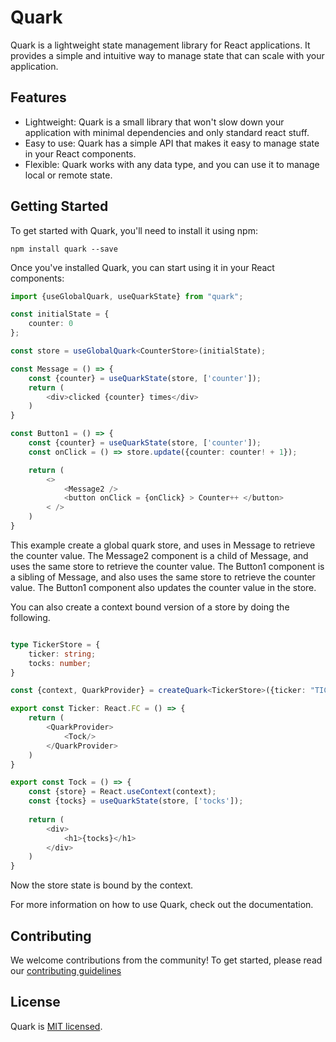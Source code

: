 # Quark

Quark is a lightweight state management library for React applications. It provides a simple and intuitive way to manage state that can scale with your application.
## Features

   - Lightweight: Quark is a small library that won't slow down your application with minimal dependencies and only standard react stuff.
   - Easy to use: Quark has a simple API that makes it easy to manage state in your React components. 
   - Flexible: Quark works with any data type, and you can use it to manage local or remote state.

## Getting Started

To get started with Quark, you'll need to install it using npm:

    npm install quark --save

Once you've installed Quark, you can start using it in your React components:

````typescript
import {useGlobalQuark, useQuarkState} from "quark";

const initialState = {
    counter: 0
};

const store = useGlobalQuark<CounterStore>(initialState);

const Message = () => {
    const {counter} = useQuarkState(store, ['counter']); 
    return (
        <div>clicked {counter} times</div>
    )
}

const Button1 = () => {
    const {counter} = useQuarkState(store, ['counter']);
    const onClick = () => store.update({counter: counter! + 1});

    return (
        <>
            <Message2 />
            <button onClick = {onClick} > Counter++ </button>
        < />
    )
}

````

This example create a global quark store, and uses in Message to retrieve the counter value. The Message2 component is a child of Message, and uses the same store to retrieve the counter value. The Button1 component is a sibling of Message, and also uses the same store to retrieve the counter value. The Button1 component also updates the counter value in the store.

You can also create a context bound version of a store by doing the following.

````typescript

type TickerStore = {
    ticker: string;
    tocks: number;
}

const {context, QuarkProvider} = createQuark<TickerStore>({ticker: "TICK", tocks: 0});

export const Ticker: React.FC = () => {
    return (
        <QuarkProvider>
            <Tock/>
        </QuarkProvider>
    )
}

export const Tock = () => {
    const {store} = React.useContext(context);
    const {tocks} = useQuarkState(store, ['tocks']);
    
    return (
        <div>
            <h1>{tocks}</h1>
        </div>
    )
}
````    

Now the store state is bound by the context.

For more information on how to use Quark, check out the documentation.

## Contributing

We welcome contributions from the community! To get started, please read our [contributing guidelines](https://github.com/quarkjs/quark/blob/main/CONTRIBUTING.md)
## License

Quark is [MIT licensed](https://github.com/quarkjs/quark/blob/main/LICENSE).
